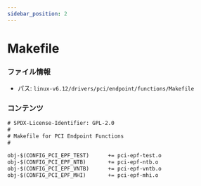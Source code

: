 ```yaml
---
sidebar_position: 2
---
```

# Makefile

### ファイル情報

- パス: `linux-v6.12/drivers/pci/endpoint/functions/Makefile`

### コンテンツ

```txt
# SPDX-License-Identifier: GPL-2.0
#
# Makefile for PCI Endpoint Functions
#

obj-$(CONFIG_PCI_EPF_TEST)		+= pci-epf-test.o
obj-$(CONFIG_PCI_EPF_NTB)		+= pci-epf-ntb.o
obj-$(CONFIG_PCI_EPF_VNTB) 		+= pci-epf-vntb.o
obj-$(CONFIG_PCI_EPF_MHI)		+= pci-epf-mhi.o

```
